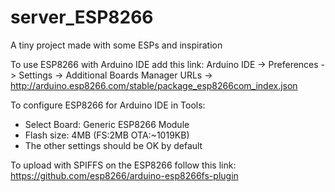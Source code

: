# server_ESP8266
A tiny project made with some ESPs and inspiration

To use ESP8266 with Arduino IDE add this link:
Arduino IDE -> Preferences -> Settings -> Additional Boards Manager URLs -> http://arduino.esp8266.com/stable/package_esp8266com_index.json

To configure ESP8266 for Arduino IDE in Tools:
- Select Board: Generic ESP8266 Module
- Flash size: 4MB (FS:2MB OTA:~1019KB)
- The other settings should be OK by default

To upload with SPIFFS on the ESP8266 follow this link:
https://github.com/esp8266/arduino-esp8266fs-plugin
